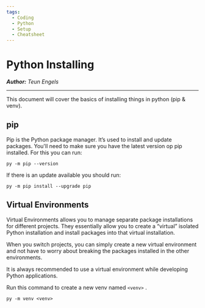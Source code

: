 ```yaml
---
tags:
  - Coding
  - Python
  - Setup
  - Cheatsheet
---
```


# Python Installing

_**Author:** Teun Engels_

---

This document will cover the basics of installing things in python (pip & venv).

## pip

Pip is the Python package manager. It’s used to install and update packages. You'll need to make sure you have the latest version op pip installed. For this you can run:

```
py -m pip --version
```

If there is an update available you should run:

```
py -m pip install --upgrade pip
```

## Virtual Environments

Virtual Environments allows you to manage separate package installations for different projects. They essentially allow you to create a “virtual” isolated Python installation and install packages into that virtual installation.

When you switch projects, you can simply create a new virtual environment and not have to worry about breaking the packages installed in the other environments.

It is always recommended to use a virtual environment while developing Python applications.

Run this command to create a new venv named `<venv>` .

```
py -m venv <venv>
```
